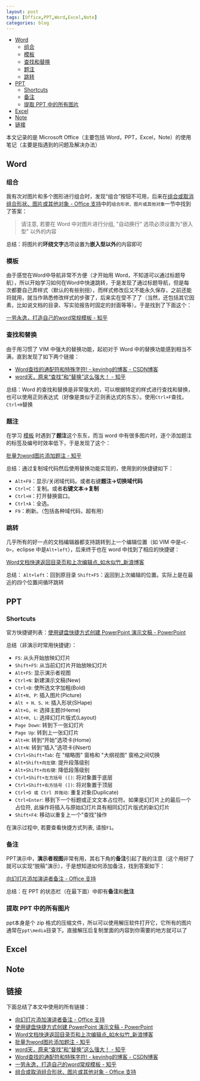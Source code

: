 ```yaml
---
layout: post
tags: [Office,PPT,Word,Excel,Note]
categories: blog
---
```


<!-- vim-markdown-toc GFM -->

* [Word](#word)
  * [组合](#组合)
  * [模板](#模板)
  * [查找和替换](#查找和替换)
  * [题注](#题注)
  * [跳转](#跳转)
* [PPT](#ppt)
  * [Shortcuts](#shortcuts)
  * [备注](#备注)
  * [提取 PPT 中的所有图片](#提取-ppt-中的所有图片)
* [Excel](#excel)
* [Note](#note)
* [链接](#链接)

<!-- vim-markdown-toc -->

本文记录的是 Microsoft Office（主要包括 Word，PPT，Excel，Note）的使用笔记（主要是指遇到的问题及解决办法）

## Word
### 组合
我有次对图片和多个图形进行组合时，发现“组合”按钮不可用，后来在[组合或取消组合形状、图片或其他对象 - Office 支持](https://support.office.com/zh-cn/article/%E7%BB%84%E5%90%88%E6%88%96%E5%8F%96%E6%B6%88%E7%BB%84%E5%90%88%E5%BD%A2%E7%8A%B6%E3%80%81%E5%9B%BE%E7%89%87%E6%88%96%E5%85%B6%E4%BB%96%E5%AF%B9%E8%B1%A1-a7374c35-20fe-4e0a-9637-7de7d844724b)中的`组合形状、图片或其他对象`一节中找到了答案：

> 请注意, 若要在 Word 中对图片进行分组, "自动换行" 选项必须设置为"嵌入型" 以外的内容

总结：将图片的**环绕文字**选项设置为**嵌入型以外**的内容即可

### 模板
由于感觉在Word中导航非常不方便（才开始用 Word，不知道可以通过标题导航），所以开始学习如何在Word中快速跳转，于是发现了通过标题导航，但是每次都要自己弄样式（默认的有些别扭），而样式修改后又不能永久保存，之前还能将就用，就当作熟悉修改样式的步骤了，后来实在受不了了（当然，还包括其它因素，比如说文档的目录、写实验报告时固定的封面等等）。于是找到了下面这个：

[一劳永逸，打造自己的word常规模板 - 知乎](https://zhuanlan.zhihu.com/p/22737822)

### 查找和替换
由于用习惯了 VIM 中强大的替换功能，起初对于 Word 中的替换功能感到相当不满，直到发现了如下两个链接：
* [Word查找的通配符和特殊字符! - kevinhg的博客 - CSDN博客](https://blog.csdn.net/kevinhg/article/details/7428100)
* [word天，原来“查找”和“替换”这么强大！ - 知乎](https://zhuanlan.zhihu.com/p/26760706)

总结：Word 的查找和替换是非常强大的，可以根据特定的样式进行查找和替换，也可以使用正则表达式（好像是类似于正则表达式的东东）。使用`Ctrl+F`查找，`Ctrl+H`替换

### 题注
在学习 [模板](#模板) 时遇到了**题注**这个东东，而当 word 中有很多图片时，逐个添加题注的标签及编号时效率低下，于是发现了这个：

[批量为word图片添加题注 - 知乎](https://zhuanlan.zhihu.com/p/40692236)

总结：通过复制域代码然后使用替换功能实现的，使用到的快捷键如下：
* `Alt+F9`：显示/关闭域代码。或者右键**题注->切换域代码**
* `Ctrl+C`：复制。或者**右键文本->复制**
* `Ctrl+H`：打开替换窗口。
* `Ctrl+A`：全选。
* `F9`：刷新。（包括各种域代码，超有用）

### 跳转
几乎所有的好一点的文档编辑器都支持跳转到上一个编辑位置（如 VIM 中是`<C-O>`，eclipse 中是`Alt+left`），后来终于也在 word 中找到了相应的快捷键：

[Word文档快速返回目录页和上次编辑点_如水似竹_新浪博客](http://blog.sina.com.cn/s/blog_4bcb70170100r7zh.html)

总结：
`Alt+left`：回到原目录
`Shift+F5`：返回到上次编辑的位置。实际上是在最近的四个位置间循环跳转

## PPT
### Shortcuts
官方快捷键列表：[使用键盘快捷方式创建 PowerPoint 演示文稿 - PowerPoint](https://support.office.com/zh-cn/article/%E4%BD%BF%E7%94%A8%E9%94%AE%E7%9B%98%E5%BF%AB%E6%8D%B7%E6%96%B9%E5%BC%8F%E5%88%9B%E5%BB%BA-powerpoint-%E6%BC%94%E7%A4%BA%E6%96%87%E7%A8%BF-ebb3d20e-dcd4-444f-a38e-bb5c5ed180f4)

总结（非演示时常用快捷键）：
* `F5`: 从头开始放映幻灯片
* `Shift+F5`: 从当前幻灯片开始放映幻灯片
* `Alt+F5`: 显示演示者视图
* `Ctrl+N`: 新建演示文稿(New)
* `Ctrl+B`: 使所选文字加粗(Bold)
* `Alt+N, P`: 插入图片(Picture)
* `Alt + H、S、H`: 插入形状(SHape)
* `Alt+G, H`: 选择主题(tHeme)
* `Alt+H, L`: 选择幻灯片版式(Layout)
* `Page Down`: 转到下一张幻灯片
* `Page Up`: 转到上一张幻灯片
* `Alt+H`: 转到“开始”选项卡(Home)
* `Alt+N`: 转到“插入”选项卡(iNsert)
* `Ctrl+Shift+Tab`: 在 "缩略图" 窗格和 "大纲视图" 窗格之间切换
* `Alt+Shift+向左键`: 提升段落级别
* `Alt+Shift+向右键`: 降低段落级别
* `Ctrl+Shift+左方括号 ([)`: 将对象置于底层
* `Ctrl+Shift+右方括号 (])`: 将对象置于顶层
* `Ctrl+D 或 Ctrl 并拖动`: 重复对象(Duplicate)
* `Ctrl+Enter`: 移到下一个标题或正文文本占位符。如果是幻灯片上的最后一个占位符, 此操作将插入与原始幻灯片具有相同幻灯片版式的新幻灯片
* `Shift+F4`: 移动以重复上一个"查找"操作

在演示过程中, 若要查看快捷方式列表, 请按`F1`。

### 备注
PPT演示中，**演示者视图**非常有用，其右下角的**备注**引起了我的注意（这个用好了就可以实现“脱稿”演示），于是想知道如何添加备注，找到答案如下：

[向幻灯片添加演讲者备注 - Office 支持](https://support.office.com/zh-cn/article/%E5%90%91%E5%B9%BB%E7%81%AF%E7%89%87%E6%B7%BB%E5%8A%A0%E6%BC%94%E8%AE%B2%E8%80%85%E5%A4%87%E6%B3%A8-26985155-35f5-45ba-812b-e1bd3c48928e)

总结：在 PPT 的状态栏（在最下面）中即有**备注**和**批注**

### 提取 PPT 中的所有图片
ppt本身是个 zip 格式的压缩文件，所以可以使用解压软件打开它，它所有的图片通常在`ppt\media`目录下。直接解压后复制里面的内容到你需要的地方就可以了
## Excel

## Note

## 链接
下面总结了本文中使用的所有链接：

<!-- link start -->
* [向幻灯片添加演讲者备注 - Office 支持](https://support.office.com/zh-cn/article/%E5%90%91%E5%B9%BB%E7%81%AF%E7%89%87%E6%B7%BB%E5%8A%A0%E6%BC%94%E8%AE%B2%E8%80%85%E5%A4%87%E6%B3%A8-26985155-35f5-45ba-812b-e1bd3c48928e)
* [使用键盘快捷方式创建 PowerPoint 演示文稿 - PowerPoint](https://support.office.com/zh-cn/article/%E4%BD%BF%E7%94%A8%E9%94%AE%E7%9B%98%E5%BF%AB%E6%8D%B7%E6%96%B9%E5%BC%8F%E5%88%9B%E5%BB%BA-powerpoint-%E6%BC%94%E7%A4%BA%E6%96%87%E7%A8%BF-ebb3d20e-dcd4-444f-a38e-bb5c5ed180f4)
* [Word文档快速返回目录页和上次编辑点_如水似竹_新浪博客](http://blog.sina.com.cn/s/blog_4bcb70170100r7zh.html)
* [批量为word图片添加题注 - 知乎](https://zhuanlan.zhihu.com/p/40692236)
* [word天，原来“查找”和“替换”这么强大！ - 知乎](https://zhuanlan.zhihu.com/p/26760706)
* [Word查找的通配符和特殊字符! - kevinhg的博客 - CSDN博客](https://blog.csdn.net/kevinhg/article/details/7428100)
* [一劳永逸，打造自己的word常规模板 - 知乎](https://zhuanlan.zhihu.com/p/22737822)
* [组合或取消组合形状、图片或其他对象 - Office 支持](https://support.office.com/zh-cn/article/%E7%BB%84%E5%90%88%E6%88%96%E5%8F%96%E6%B6%88%E7%BB%84%E5%90%88%E5%BD%A2%E7%8A%B6%E3%80%81%E5%9B%BE%E7%89%87%E6%88%96%E5%85%B6%E4%BB%96%E5%AF%B9%E8%B1%A1-a7374c35-20fe-4e0a-9637-7de7d844724b)

<!-- link end -->

<!-- abbreviations start -->

<!-- abbreviations end -->
